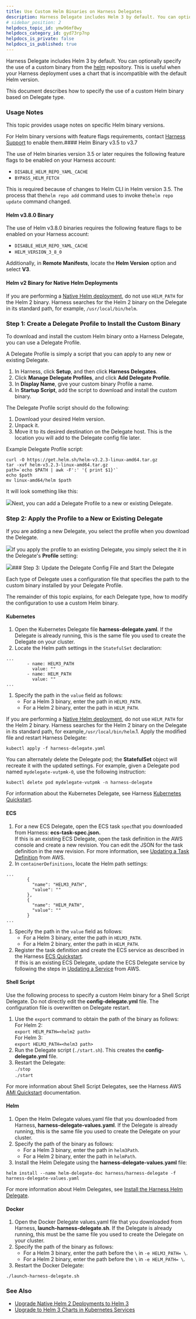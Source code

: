 ```yaml
---
title: Use Custom Helm Binaries on Harness Delegates
description: Harness Delegate includes Helm 3 by default. You can optionally specify the use of a custom binary from the helm repository. This is useful when your Harness deployment uses a chart that is incompati…
# sidebar_position: 2
helpdocs_topic_id: ymw96mf8wy
helpdocs_category_id: gyd73rp7np
helpdocs_is_private: false
helpdocs_is_published: true
---
```


Harness Delegate includes Helm 3 by default. You can optionally specify the use of a custom binary from the [helm](https://github.com/helm/helm/releases) repository. This is useful when your Harness deployment uses a chart that is incompatible with the default Helm version.

This document describes how to specify the use of a custom Helm binary based on Delegate type.

### Usage Notes

This topic provides usage notes on specific Helm binary versions.

For Helm binary versions with feature flags requirements, contact [Harness Support](mailto:support@harness.io) to enable them.#### Helm Binary v3.5 to v3.7

The use of Helm binaries version 3.5 or later requires the following feature flags to be enabled on your Harness account:

* `DISABLE_HELM_REPO_YAML_CACHE`
* `BYPASS_HELM_FETCH`

This is required because of changes to Helm CLI in Helm version 3.5. The process that the`helm repo add` command uses to invoke the`helm repo update` command changed.

#### Helm v3.8.0 Binary

The use of Helm v3.8.0 binaries requires the following feature flags to be enabled on your Harness account:

* `DISABLE_HELM_REPO_YAML_CACHE`
* `HELM_VERSION_3_8_0`

Additionally, in **Remote Manifests**, locate the **Helm Version** option and select **V3**.

#### Helm v2 Binary for Native Helm Deployments

If you are performing a [Native Helm deployment](/article/583ojfgg49-helm-deployments-overview), do not use `HELM_PATH` for the Helm 2 binary. Harness searches for the Helm 2 binary on the Delegate in its standard path, for example, `/usr/local/bin/helm`.

### Step 1: Create a Delegate Profile to Install the Custom Binary

To download and install the custom Helm binary onto a Harness Delegate, you can use a Delegate Profile.

A Delegate Profile is simply a script that you can apply to any new or existing Delegate.

1. In Harness, click **Setup**, and then click **Harness Delegates**.
2. Click **Manage Delegate Profiles**, and click **Add Delegate Profile**.
3. In **Display Name**, give your custom binary Profile a name.
4. In **Startup Script**, add the script to download and install the custom binary.

The Delegate Profile script should do the following:

1. Download your desired Helm version.
2. Unpack it.
3. Move it to its desired destination on the Delegate host. This is the location you will add to the Delegate config file later.

Example Delegate Profile script:


```
curl -O https://get.helm.sh/helm-v3.2.3-linux-amd64.tar.gz  
tar -xvf helm-v3.2.3-linux-amd64.tar.gz  
path=`echo $PATH | awk -F':' '{ print $1}'`  
echo $path  
mv linux-amd64/helm $path
```
It will look something like this:

![](https://files.helpdocs.io/kw8ldg1itf/articles/ymw96mf8wy/1592326198494/image.png)Next, you can add a Delegate Profile to a new or existing Delegate.

### Step 2: Apply the Profile to a New or Existing Delegate

If you are adding a new Delegate, you select the profile when you download the Delegate.

![](https://files.helpdocs.io/kw8ldg1itf/articles/ymw96mf8wy/1592261071794/image.png)If you apply the profile to an existing Delegate, you simply select the it in the Delegate's **Profile** setting:

![](https://files.helpdocs.io/kw8ldg1itf/articles/ymw96mf8wy/1592261343479/image.png)### Step 3: Update the Delegate Config File and Start the Delegate

Each type of Delegate uses a configuration file that specifies the path to the custom binary installed by your Delegate Profile.

The remainder of this topic explains, for each Delegate type, how to modify the configuration to use a custom Helm binary.

#### Kubernetes

1. Open the Kubernetes Delegate file **harness-delegate.yaml**. If the Delegate is already running, this is the same file you used to create the Delegate on your cluster.
2. Locate the Helm path settings in the `StatefulSet` declaration:


```
...  
        - name: HELM3_PATH  
          value: ""  
        - name: HELM_PATH  
          value: ""  
...
```
1. Specify the path in the `value` field as follows:
	* For a Helm 3 binary, enter the path in `HELM3_PATH`.
	* For a Helm 2 binary, enter the path in `HELM_PATH`.

If you are performing a [Native Helm deployment](/article/583ojfgg49-helm-deployments-overview), do not use `HELM_PATH` for the Helm 2 binary. Harness searches for the Helm 2 binary on the Delegate in its standard path, for example,`/usr/local/bin/helm`.1. Apply the modified file and restart Harness Delegate:


```
kubectl apply -f harness-delegate.yaml
```
You can alternately delete the Delegate pod; the **StatefulSet** object will recreate it with the updated settings. For example, given a Delegate pod named `mydelegate-vutpmk-0`, use the following instruction:


```
kubectl delete pod mydelegate-vutpmk -n harness-delegate
```
For information about the Kubernetes Delegate, see Harness [Kubernetes Quickstart](/article/7in9z2boh6-kubernetes-quickstart#step_1_install_and_launch_the_kubernetes_delegate).

#### ECS

1. For a new ECS Delegate, open the ECS task `spec`that you downloaded from Harness: **ecs-task-spec.json.**  
If this is an existing ECS Delegate, open the task definition in the AWS console and create a new revision. You can edit the JSON for the task definition in the new revision. For more information, see [Updating a Task Definition](https://docs.aws.amazon.com/AmazonECS/latest/developerguide/update-task-definition.html) from AWS.
2. In `containerDefinitions`, locate the Helm path settings:


```
...  
        {  
          "name": "HELM3_PATH",  
          "value": ""  
        },  
        {  
          "name": "HELM_PATH",  
          "value": ""  
        }  
...
```
1. Specify the path in the `value` field as follows:
	* For a Helm 3 binary, enter the path in `HELM3_PATH`.
	* For a Helm 2 binary, enter the path in `HELM_PATH`.
2. Register the task definition and create the ECS service as described in the Harness [ECS Quickstart](/article/j39azkrevm-aws-ecs-deployments#step_1_install_and_launch_the_ecs_delegate).  
If this is an existing ECS Delegate, update the ECS Delegate service by following the steps in [Updating a Service](https://docs.aws.amazon.com/AmazonECS/latest/developerguide/update-service.html) from AWS.

#### Shell Script

Use the following process to specify a custom Helm binary for a Shell Script Delegate. Do not directly edit the **config-delegate.yml** file. The configuration file is overwritten on Delegate restart.

1. Use the `export` command to obtain the path of the binary as follows:  
For Helm 2:  
`export HELM_PATH=<helm2 path>`  
For Helm 3:  
`export HELM3_PATH=<helm3 path>`
2. Run the Delegate script (`./start.sh`). This creates the **config-delegate.yml** file.
3. Restart the Delegate:  
`./stop`  
`./start`

For more information about Shell Script Delegates, see the Harness AWS [AMI Quickstart](/category/kx4hs8bn38-getting-started) documentation.

#### Helm

1. Open the Helm Delegate values.yaml file that you downloaded from Harness, **harness-delegate-values.yaml**. If the Delegate is already running, this is the same file you used to create the Delegate on your cluster.
2. Specify the path of the binary as follows:
	* For a Helm 3 binary, enter the path in `helm3Path`.
	* For a Helm 2 binary, enter the path in `helmPath`.
3. Install the Helm Delegate using the **harness-delegate-values.yaml** file:


```
helm install --name helm-delegate-doc harness/harness-delegate -f harness-delegate-values.yaml
```
For more information about Helm Delegates, see [Install the Harness Helm Delegate](/article/6n7fon8rit-using-the-helm-delegate).

#### Docker

1. Open the Docker Delegate values.yaml file that you downloaded from Harness, **launch-harness-delegate.sh**. If the Delegate is already running, this must be the same file you used to create the Delegate on your cluster.
2. Specify the path of the binary as follows:
	* For a Helm 3 binary, enter the path before the `\` in `-e HELM3_PATH= \`.
	* For a Helm 2 binary, enter the path before the `\` in `-e HELM_PATH= \`.
3. Restart the Docker Delegate:


```
./launch-harness-delegate.sh
```
### See Also

* [Upgrade Native Helm 2 Deployments to Helm 3](/article/cqidzwbzaa-upgrade-native-helm-2-deployments-to-helm-3)
* [Upgrade to Helm 3 Charts in Kubernetes Services](/article/lk57k7irla-upgrade-to-helm-3-charts-in-kubernetes-services)

